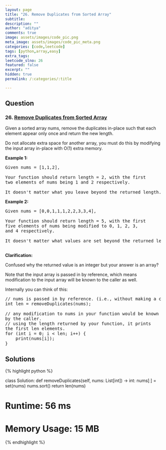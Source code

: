 ```yaml
---
layout: page
title: "26. Remove Duplicates from Sorted Array"
subtitle: 
description: ""
author: "aditya"
comments: true
image: assets/images/code_pic.png
meta_image: assets/images/code_pic_meta.png
categories: [code,leetcode]
tags: [python,array,easy]
extra_tags: 
leetcode_slno: 26
featured: false
excerpt: ""
hidden: true
permalink: /:categories/:title

---
```


## Question

### 26. [Remove Duplicates from Sorted Array](https://leetcode.com/problems/remove-element/)

Given a sorted array nums, remove the duplicates in-place such that each element appear only once and return the new length.

Do not allocate extra space for another array, you must do this by modifying the input array in-place with O(1) extra memory.

**Example 1:**
<pre>
Given nums = [1,1,2],

Your function should return length = 2, with the first 
two elements of nums being 1 and 2 respectively.

It doesn't matter what you leave beyond the returned length.
</pre>

**Example 2:**

<pre>
Given nums = [0,0,1,1,1,2,2,3,3,4],

Your function should return length = 5, with the first 
five elements of nums being modified to 0, 1, 2, 3, 
and 4 respectively.

It doesn't matter what values are set beyond the returned length.

</pre>

**Clarification:**

Confused why the returned value is an integer but your answer is an array?

Note that the input array is passed in by reference, which means modification to the input array will be known to the caller as well.

Internally you can think of this:

<pre>
// nums is passed in by reference. (i.e., without making a copy)
int len = removeDuplicates(nums);

// any modification to nums in your function would be known 
by the caller.
// using the length returned by your function, it prints 
the first len elements.
for (int i = 0; i < len; i++) {
    print(nums[i]);
}
</pre>

## Solutions

{% highlight python %}

class Solution:
    def removeDuplicates(self, nums: List[int]) -> int:
        nums[:] = set(nums)
        nums.sort()
        return len(nums)

# Runtime: 56 ms
# Memory Usage: 15 MB
{% endhighlight %}